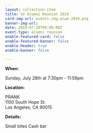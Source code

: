 ```yaml
---
layout: collection-item
title: SV Alumni Reunion 2019
card-img-url: events-img-alum-2019.png
banner-img-url:
date: 2019-07-28T00:00:00Z
event-type: alumni reunion
enable-featured-card: false
enable-featured-banner: false
enable-header: true
enable-banner: false

---
```

**When:**

Sunday, July 28th at 7:30pm - 11:59pm

**Location:** 

PRANK  
1100 South Hope St.  
Los Angeles, CA 90015

**Details:**

Small bites 
Cash bar